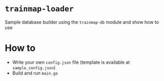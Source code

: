 # `trainmap-loader`
Sample database builder using the `trainmap-db` module and show how to use

# How to
- Write your own `config.json` file (template is available at `sample_config.json`)
- Build and run `main.go`